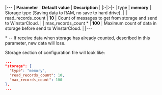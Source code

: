 |---
| **Parameter**            | **Default value**                            | **Description**                                                |
|:-|:-|-
| type                     | **memory**                                   | Storage type (Saving data to RAM, no save to hard drive).      |
| read_records_count       | **10**                                       | Count of messages to get from storage and send to WinstarCloud. |
| max_records_count *      | **100**                                      | Maximum count of data in storage before send to WinstarCloud.   |
|---


\* -- If receive data when storage has already counted, described in this parameter, new data will lose.

Storage section of configuration file will look like:

```json
...
"storage": {
  "type": "memory",
  "read_records_count": 10,
  "max_records_count": 100
},
...
```